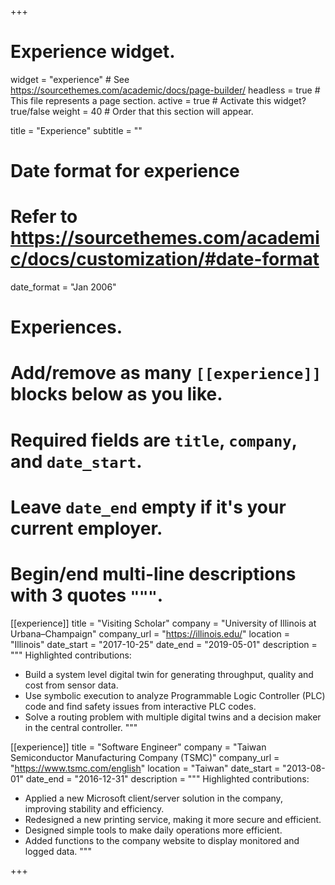 +++
# Experience widget.
widget = "experience"  # See https://sourcethemes.com/academic/docs/page-builder/
headless = true  # This file represents a page section.
active = true  # Activate this widget? true/false
weight = 40  # Order that this section will appear.

title = "Experience"
subtitle = ""

# Date format for experience
#   Refer to https://sourcethemes.com/academic/docs/customization/#date-format
date_format = "Jan 2006"

# Experiences.
#   Add/remove as many `[[experience]]` blocks below as you like.
#   Required fields are `title`, `company`, and `date_start`.
#   Leave `date_end` empty if it's your current employer.
#   Begin/end multi-line descriptions with 3 quotes `"""`.
[[experience]]
  title = "Visiting Scholar"
  company = "University of Illinois at Urbana–Champaign"
  company_url = "https://illinois.edu/"
  location = "Illinois"
  date_start = "2017-10-25"
  date_end = "2019-05-01"
  description = """
  Highlighted contributions:
  * Build a system level digital twin for generating throughput, quality and cost from sensor data.
  * Use symbolic execution to analyze Programmable Logic Controller (PLC) code and find safety issues from interactive PLC codes.
  * Solve a routing problem with multiple digital twins and a decision maker in the central controller.
  """

[[experience]]
  title = "Software Engineer"
  company = "Taiwan Semiconductor Manufacturing Company (TSMC)"
  company_url = "https://www.tsmc.com/english"
  location = "Taiwan"
  date_start = "2013-08-01"
  date_end = "2016-12-31"
  description = """
  Highlighted contributions:
  * Applied a new Microsoft client/server solution in the company, improving stability and efficiency.
  * Redesigned a new printing service, making it more secure and efficient.
  * Designed simple tools to make daily operations more efficient.
  * Added functions to the company website to display monitored and logged data.
  """

+++
